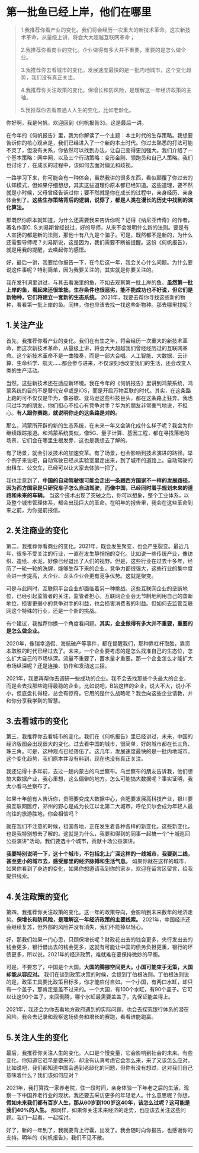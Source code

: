 # 第一批鱼已经上岸，他们在哪里

> 1.我推荐你看产业的变化。我们将会经历一次重大的新技术革命。这次新技术革命，从量级上讲，将会大大超越互联网革命；
>
> 2.我推荐你看商业的变化。企业做得有多大并不重要，重要的是怎么做企业。
>
> 3.我推荐你去看城市的变化。发展速度最快的是一批内地城市，这个变化趋势，我们没有真正关注。
>
> 4.我推荐你关注政策的变化。保增长和防风险，是理解这一年经济政策的主轴。
>
> 5.我推荐你去看普通人人生的变化，比如老龄化。

你好啊，我是何帆，欢迎回到《何帆报告3》。这是最后一讲。

在今年的《何帆报告》里，我为你解读了一个主题：本土时代的生存策略。我想要告诉你的核心观点是，我们已经进入了一个新的本土时代。你过去熟悉的打法可能不灵了，但没有关系，你依然可以找到办法，让自己变得更加强大。我们介绍了一个基本策略：网中网，以及三个行动策略：变形金刚、领跑员和自己人策略。我们也讨论了，在成长的过程中，该如何去面对偏见和歧视。

一路学习下来，你可能会有一种体会，虽然我讲的很多东西，看似颠覆了你过去的认知模式，但如果仔细想想，其实这些道理你原本都已经知道。这些道理，要不然就是小时候，父母曾经告诉过你；要不然就是你在成长的过程中，亲身经历、亲身体会到了。**这些生存策略背后的逻辑，说穿了，都是人类在漫长的历史中找到的演化算法。**

那既然你原本就知道，为什么还需要我来告诉你呢？记得《纳尼亚传奇》的作者，著名作家C. S.刘易斯曾经说过，好的导师，从来不会发明什么新的法则。要是有人宣扬的都是新的法则，那他十有八九是个骗子。可是，既然都不是新的，为什么还需要导师呢？刘易斯说，这是因为，我们需要不断被提醒。这份《何帆报告》，就是用我的提醒，去唤起你的感悟。

好，最后一讲，我要给你报告一下，在今后这一年，我会关心什么问题。为什么要说这件事呢？特别简单，因为我要关注的，其实就是你要关注的。

我在发刊词里讲过，与其去看海里的鱼，不如去观察第一批上岸的鱼。**虽然第一批上岸的鱼，看起来还很笨拙，生存条件也很恶劣，能不能成功也不好说，但它们是新物种，它们将建立一套新的生态系统。** 2021年，我要去帮你寻找这些新的物种，看看第一批上岸的鱼。同样，你也应该去找一找这些新物种。那去哪里找呢？

## 1.关注产业

首先，我推荐你看产业的变化。我们在有生之年，将会经历一次重大的新技术革命，而这次新技术革命，从量级上讲，将会大大超越我们曾经经历过的互联网革命。这个新技术革命不是一曲独奏，而是一部大合唱。人工智能、大数据、云计算、生命科学、航天……都会参与进来，不仅深刻地改变我们的生活，还会改变人类的生产活动。

当然，这些新技术还在适应新环境。我在今年的《何帆报告》里讲到鸿蒙系统，鸿蒙系统的目的不是替代安卓或是iOS，而是开启万物互联的时代。其实，在这条路上跑的可不仅仅是华为，像谷歌、亚马逊这些科技巨头，都在这条路上狂奔。我也问过华为的朋友，你们担心不担心有竞争对手？华为的朋友非常豪气地说，不担心。**有人跟你赛跑，就说明你走的这条路是对的。**

那么，鸿蒙所开辟的新的生态系统，在未来一年又会演化成什么样子呢？我会为你继续跟踪报道。和鸿蒙系统类似，像5G、量子计算、基因工程，都在寻找落地的场景，它们会在哪里生根发芽，这也是我想去了解的。

有了场景，就会引发技术的加速变革。有了场景，也会影响到技术演进的路径。举个例子来说吧，自动驾驶已经从实验室里走出来，到了城市的道路上。自动驾驶的出租车、公交车，已经可以让大家去体验一把了。

我也注意到了，**中国的自动驾驶很可能会走出一条跟西方国家不一样的发展路径，因为西方国家是只研究车子怎么自动驾驶，而像中国，已经同时着手规划未来的道路和未来的车辆。** 当这个技术出现了突破之后，你可以想象，整个工业体系，以及整个城市管理体系，都会出现巨大的革命。在明年的报告里，我会在这些革命到来之前，为你提前报信。

## 2.关注商业的变化

第二，我推荐你看商业的变化。2021年，既会发生聚变，也会产生裂变。最近几年，很多不受关注的行业，一直在发生静悄悄的变化。比如说一些传统产业，像纺织、造纸、水泥，好像已经退出了人们的视野。但是，这些行业在过去十多年，经历了一轮一轮的洗牌，能够生存下来的企业，竞争力都很强大，这些行业的集中度会进一步提高，大企业、龙头企业会更有竞争优势。这就是聚变。

可是与此同时，互联网平台企业却面临着另一种挑战。这些互联网企业的垄断地位，已经引起监管者的关注，监管者担心，互联网企业会无节制地利用自己的垄断地位，损害更弱小的竞争对手的利益，也会损害消费者的利益。但如何去监管互联网这个特殊的行业，还是一个新的挑战。

有个建议，我推荐你换一个角度看问题。**其实，企业做得有多大并不重要，重要的是怎么做企业。**

2020年，像瑞幸造假、海航破产等事件，都在提醒我们，那种靠杠杆取胜，靠资本取胜的时代已经过去了。未来，一个企业要考虑的是怎么找准自己的生态位，怎么扩大自己的市场纵深。流量不重要了，蓄水量才重要。那一个企业怎么才能扩大市场纵深呢？还是连接、协作和发动这三招。

2021年，我要再帮你去调研一些成功的企业。我不会去找那些个头最大的企业，而是会去找那些跑得最稳的企业。比如说吧，B站这样的企业，说大不大，说小不小，但底盘扎得稳，总会有惊奇。它用的是什么战略呢？我会向这些企业请教，并和你分享我学到的智慧。

## 3.去看城市的变化

第三，我推荐你去看城市的变化。我们在《何帆报告》里已经讲过，未来，中国的经济版图会出现很大的变化。过去看中国的城市，很简单，好的城市都在长三角、珠三角。可是，这种观点已经落伍了。这几年，发展速度最快的是一批内地城市。这个变化趋势，我们原本并没有料到，现在也没有真正关注。

我还记得十多年前，去过一趟内蒙古的乌兰察布。乌兰察布的朋友告诉我，他们想搞大数据产业，我心里想，这么偏僻的地方，怎么可能搞大数据呢？事实证明，我太小看乌兰察布了。

如果十年前有人告诉你，贵阳要变成大数据中心，合肥要发展高科技产业，银川要搞互联网医疗，郑州的野心是成为长江以北第二大城市，呼伦贝尔会成为年轻人最向往的旅游胜地，你会相信吗？

就在我们不注意的时候，祖国各地，正在发生着各种各样的新变化。这些新变化，也是我特别想去了解的。这就是为什么，我要和得到的同事一起搞一个“十城巡回公益演讲”活动。我们要选十个城市，贡献十场公益演讲。

**我要特别说明一下，这十个城市，不包括北上广深这样的一线城市，我要到二线，甚至更小的城市去，感受那里的经济脉搏和生活气息。** 如果你就在这样的城市，如果你看到了身边的变化，如果你想邀请我到你的家乡，欢迎在留言区留言，给我提供线索。

## 4.关注政策的变化

第四，我推荐你关注政策的变化。这一年的政策导向，会影响到未来数年的经济走势。**保增长和防风险，是理解这一年经济政策的主要线索。** 2021年，中国经济还会继续复苏，但外部的风险并没有消失，我们不能掉以轻心。

好，那我们如果一门心思，只顾保增长呢？财政花出去的钱会更多，央行发出去的钱会更多，银行借出去的钱会更多，这就有可能让中国的债务负担更重，银行的坏债更多，所以说，2021年的经济政策，难就难在要保持微妙的平衡。

可是，不要忘了，中国是个大国。**大国的腾挪空间更大。小国可能束手无策，大国却能从容应对。** 我们在谈到政策决策的时候，会提到丁伯根法则。丁伯根法则说的是，政策工具要比政策目标多，你才能应付自如。一个小国，有两口水缸，却只有一个盖子，那肯定是盖不过来的。一个大国，有100个水缸，有90个盖子。它可以让这90个盖子，来回倒腾，哪个水缸最需要盖盖子，先保证能盖得上。

2021年，我还会为你去看地方政府遇到的实际问题，也会去探究银行体系的潜在风险。我会去记录和观察这场债务和增长的赛跑，看看谁能跑赢。

## 5.关注人生的变化

最后，我推荐你关注人生的变化。人口是个慢变量，它会影响到社会的未来。有些变化，你知道它迟早是要来的，却没有认真考虑它会怎么来，来了又该怎么应对。比如说吧，我们都知道中国会遇到老龄化的问题，但你有没有想过，这对我们自己意味着什么？我们该如何应对？

2021年，我打算找一家养老院，住一段时间，亲身体验一下年老之后的生活，观察一下中国养老行业的现状。我还要去采访更多的年轻老人。什么意思呢？你想，**假如未来我们都有百岁人生，那从60岁到100岁这40年，该怎么过呢？这可能是我们40%的人生。** 那同样，如果你关注未来经济的走势，也应该去关注这些问题。我们一起看，一起探讨。

好了，新的一年到了，我就要背上行囊，出发了。我会随时向你报告，也感谢你的支持。明年的《何帆报告》，我们不见不散。

---
